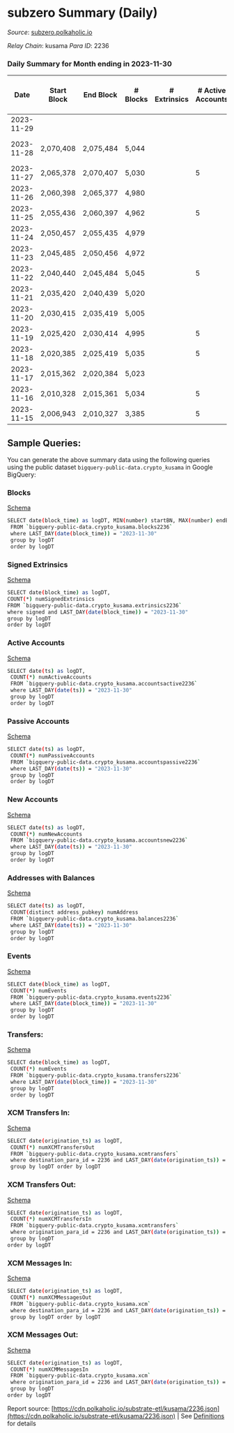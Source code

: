 # subzero Summary (Daily)

_Source_: [subzero.polkaholic.io](https://subzero.polkaholic.io)

*Relay Chain*: kusama
*Para ID*: 2236



### Daily Summary for Month ending in 2023-11-30


| Date    | Start Block | End Block | # Blocks | # Extrinsics | # Active Accounts | # Passive Accounts | # New Accounts | # Addresses | # Events  | # Transfers ($USD) | # XCM Transfers In ($USD) | # XCM Transfers Out ($USD) | # XCM In | # XCM Out | Issues |
|---------|-------------|-----------|----------|--------------|-------------------|--------------------|----------------|-------------|-----------|--------------------|---------------------------|----------------------------|----------|-----------|--------|
| 2023-11-29 |  |  |  |  |  |  |  |  |  |   |   |   |  |  |  |
| 2023-11-28 | 2,070,408 | 2,075,484 | 5,044 |  |  |  |  |  | 10,094 |   |   |   |  |  | 33 missing (0.65%) |
| 2023-11-27 | 2,065,378 | 2,070,407 | 5,030 |  | 5 |  |  | 11 | 10,067 |   |   |   |  |  |  |
| 2023-11-26 | 2,060,398 | 2,065,377 | 4,980 |  |  |  |  |  | 9,963 |   |   |   |  |  |  |
| 2023-11-25 | 2,055,436 | 2,060,397 | 4,962 |  | 5 |  |  | 11 | 9,930 |   |   |   |  |  |  |
| 2023-11-24 | 2,050,457 | 2,055,435 | 4,979 |  |  |  |  |  | 9,963 |   |   |   |  |  |  |
| 2023-11-23 | 2,045,485 | 2,050,456 | 4,972 |  |  |  |  |  | 9,947 |   |   |   |  |  |  |
| 2023-11-22 | 2,040,440 | 2,045,484 | 5,045 |  | 5 |  |  | 11 | 10,096 |   |   |   |  |  |  |
| 2023-11-21 | 2,035,420 | 2,040,439 | 5,020 |  |  |  |  | 11 | 10,046 |   |   |   |  |  |  |
| 2023-11-20 | 2,030,415 | 2,035,419 | 5,005 |  |  |  |  | 11 | 10,012 |   |   |   |  |  |  |
| 2023-11-19 | 2,025,420 | 2,030,414 | 4,995 |  | 5 |  |  | 11 | 9,996 |   |   |   |  |  |  |
| 2023-11-18 | 2,020,385 | 2,025,419 | 5,035 |  | 5 |  |  | 11 | 10,076 |   |   |   |  |  |  |
| 2023-11-17 | 2,015,362 | 2,020,384 | 5,023 |  |  |  |  | 11 | 10,053 |   |   |   |  |  |  |
| 2023-11-16 | 2,010,328 | 2,015,361 | 5,034 |  | 5 |  |  | 11 | 10,071 |   |   |   |  |  |  |
| 2023-11-15 | 2,006,943 | 2,010,327 | 3,385 |  | 5 |  |  | 11 | 6,775 |   |   |   |  |  |  |

## Sample Queries:
You can generate the above summary data using the following queries using the public dataset `bigquery-public-data.crypto_kusama` in Google BigQuery:


### Blocks 

[Schema](https://github.com/colorfulnotion/substrate-etl/blob/main/schema/blocks.json)

```bash
SELECT date(block_time) as logDT, MIN(number) startBN, MAX(number) endBN, COUNT(*) numBlocks 
 FROM `bigquery-public-data.crypto_kusama.blocks2236`  
 where LAST_DAY(date(block_time)) = "2023-11-30" 
 group by logDT 
 order by logDT
```

### Signed Extrinsics 

[Schema](https://github.com/colorfulnotion/substrate-etl/blob/main/schema/extrinsics.json)

```bash
SELECT date(block_time) as logDT, 
COUNT(*) numSignedExtrinsics 
FROM `bigquery-public-data.crypto_kusama.extrinsics2236`  
where signed and LAST_DAY(date(block_time)) = "2023-11-30" 
group by logDT 
order by logDT
```

### Active Accounts 

[Schema](https://github.com/colorfulnotion/substrate-etl/blob/main/schema/accountsactive.json)

```bash
SELECT date(ts) as logDT, 
 COUNT(*) numActiveAccounts 
 FROM `bigquery-public-data.crypto_kusama.accountsactive2236` 
 where LAST_DAY(date(ts)) = "2023-11-30" 
 group by logDT 
 order by logDT
```

### Passive Accounts 

[Schema](https://github.com/colorfulnotion/substrate-etl/blob/main/schema/accountspassive.json)

```bash
SELECT date(ts) as logDT, 
 COUNT(*) numPassiveAccounts 
 FROM `bigquery-public-data.crypto_kusama.accountspassive2236` 
 where LAST_DAY(date(ts)) = "2023-11-30" 
 group by logDT 
 order by logDT
```

### New Accounts 

[Schema](https://github.com/colorfulnotion/substrate-etl/blob/main/schema/accountsnew.json)

```bash
SELECT date(ts) as logDT, 
 COUNT(*) numNewAccounts 
 FROM `bigquery-public-data.crypto_kusama.accountsnew2236` 
 where LAST_DAY(date(ts)) = "2023-11-30" 
 group by logDT
 order by logDT
```

### Addresses with Balances 

[Schema](https://github.com/colorfulnotion/substrate-etl/blob/main/schema/balances.json)

```bash
SELECT date(ts) as logDT,
 COUNT(distinct address_pubkey) numAddress 
 FROM `bigquery-public-data.crypto_kusama.balances2236` 
 where LAST_DAY(date(ts)) = "2023-11-30" 
 group by logDT 
 order by logDT
```

### Events 

[Schema](https://github.com/colorfulnotion/substrate-etl/blob/main/schema/events.json)

```bash
SELECT date(block_time) as logDT, 
 COUNT(*) numEvents 
 FROM `bigquery-public-data.crypto_kusama.events2236` 
 where LAST_DAY(date(block_time)) = "2023-11-30" 
 group by logDT 
 order by logDT
```

### Transfers:

[Schema](https://github.com/colorfulnotion/substrate-etl/blob/main/schema/transfers.json)

```bash
SELECT date(block_time) as logDT, 
 COUNT(*) numEvents 
 FROM `bigquery-public-data.crypto_kusama.transfers2236` 
 where LAST_DAY(date(block_time)) = "2023-11-30" 
 group by logDT 
 order by logDT
```

### XCM Transfers In: 

[Schema](https://github.com/colorfulnotion/substrate-etl/blob/main/schema/xcmtransfers.json)

```bash
SELECT date(origination_ts) as logDT, 
 COUNT(*) numXCMTransfersOut 
 FROM `bigquery-public-data.crypto_kusama.xcmtransfers` 
 where destination_para_id = 2236 and LAST_DAY(date(origination_ts)) = "2023-11-30" 
 group by logDT order by logDT
```

### XCM Transfers Out: 

[Schema](https://github.com/colorfulnotion/substrate-etl/blob/main/schema/xcmtransfers.json)

```bash
SELECT date(origination_ts) as logDT, 
 COUNT(*) numXCMTransfersIn 
 FROM `bigquery-public-data.crypto_kusama.xcmtransfers` 
 where origination_para_id = 2236 and LAST_DAY(date(origination_ts)) = "2023-11-30" 
 group by logDT 
order by logDT
```

### XCM Messages In: 

[Schema](https://github.com/colorfulnotion/substrate-etl/blob/main/schema/xcm.json)

```bash
SELECT date(origination_ts) as logDT, 
 COUNT(*) numXCMMessagesOut 
 FROM `bigquery-public-data.crypto_kusama.xcm` 
 where destination_para_id = 2236 and LAST_DAY(date(origination_ts)) = "2023-11-30" 
 group by logDT order by logDT
```

### XCM Messages Out: 

[Schema](https://github.com/colorfulnotion/substrate-etl/blob/main/schema/xcm.json)

```bash
SELECT date(origination_ts) as logDT, 
 COUNT(*) numXCMMessagesIn 
 FROM `bigquery-public-data.crypto_kusama.xcm` 
 where origination_para_id = 2236 and LAST_DAY(date(origination_ts)) = "2023-11-30" 
 group by logDT 
order by logDT
```


Report source: [https://cdn.polkaholic.io/substrate-etl/kusama/2236.json](https://cdn.polkaholic.io/substrate-etl/kusama/2236.json) | See [Definitions](/DEFINITIONS.md) for details
